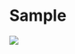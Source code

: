 # Sample
<img src="https://capsule-render.vercel.app/api?type=wave&color=#FF6666,100:a82da8&height=300&section=header&text=capsule%20render&fontSize=90" />

